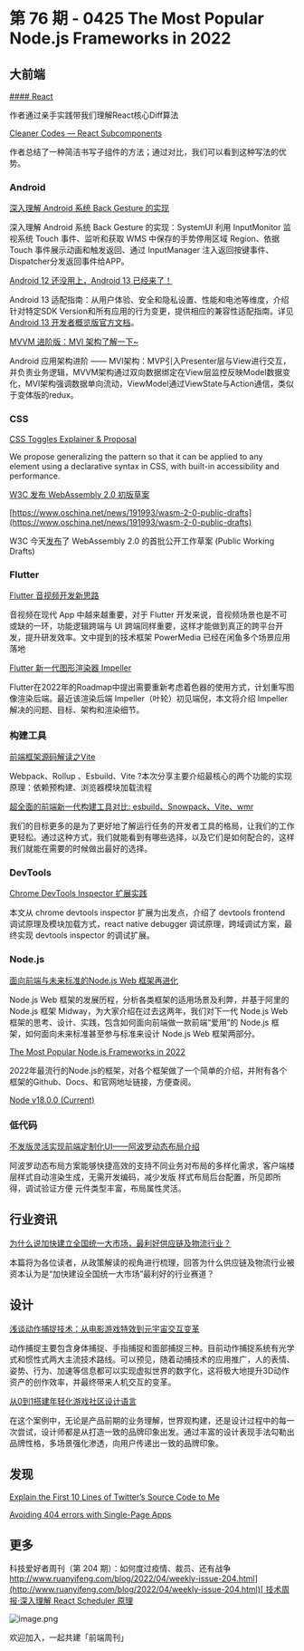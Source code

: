# 第 76 期 - 0425 The Most Popular Node.js Frameworks in 2022
## 大前端
[#### React](https://mp.weixin.qq.com/s/wlb_CtUsoiDIZwqHV0Mm_w)

作者通过亲手实践带我们理解React核心Diff算法

[Cleaner Codes — React Subcomponents](https://medium.com/@marioserano55/cleaner-codes-react-subcomponents-1c2ebe178566)

作者总结了一种简洁书写子组件的方法；通过对比，我们可以看到这种写法的优势。

### Android
[深入理解 Android 系统 Back Gesture 的实现](https://mp.weixin.qq.com/s/S44b5c8tlo9ytDdRRoy86g)

深入理解 Android 系统 Back Gesture 的实现：SystemUI 利用 InputMonitor 监视系统 Touch 事件、监听和获取 WMS 中保存的手势停用区域 Region、依据 Touch 事件展示动画和触发返回、通过 InputManager 注入返回按键事件、Dispatcher分发返回事件给APP。

[Android 12 还没用上，Android 13 已经来了！](https://juejin.cn/post/7088605710728036359?share_token=8253f97c-a85d-4644-b6ef-2cc5dcb4c3e7)

Android 13 适配指南：从用户体验、安全和隐私设置、性能和电池等维度，介绍针对特定SDK Version和所有应用的行为变更，提供相应的兼容性适配指南。详见[Android 13 开发者概览版官方文档](https://developer.android.com/about/versions/13?hl=zh-cn)。

[MVVM 进阶版：MVI 架构了解一下~](https://juejin.cn/post/7022624191723601928#heading-5)

Android 应用架构进阶 —— MVI架构：MVP引入Presenter层与View进行交互，并负责业务逻辑，MVVM架构通过双向数据绑定在View层监控反映Model数据变化，MVI架构强调数据单向流动，ViewModel通过ViewState与Action通信，类似于变体版的redux。

### CSS
[CSS Toggles Explainer & Proposal](https://css.oddbird.net/toggles/explainer/)

We propose generalizing the pattern so that it can be applied to any element using a declarative syntax in CSS, with built-in accessibility and performance.


[W3C 发布 WebAssembly 2.0 初版草案](https://www.oschina.net/news/191993/wasm-2-0-public-drafts)


[https://www.oschina.net/news/191993/wasm-2-0-public-drafts](https://www.oschina.net/news/191993/wasm-2-0-public-drafts)

W3C 今天[发布](https://www.oschina.net/action/GoToLink?url=https%3A%2F%2Fwww.w3.org%2Fblog%2Fnews%2Farchives%2F9509)了 WebAssembly 2.0 的首批公开工作草案 (Public Working Drafts)

### Flutter
[Flutter 音视频开发新思路](https://mp.weixin.qq.com/s/ZpHfkz8CQmPhKY4--WYTWw)

音视频在现代 App 中越来越重要，对于 Flutter 开发来说，音视频场景也是不可或缺的一环，功能逻辑跨端与 UI 跨端同样重要，这样才能做到真正的跨平台开发，提升研发效率。文中提到的技术框架 PowerMedia 已经在闲鱼多个场景应用落地

[Flutter 新一代图形渲染器 Impeller](https://mp.weixin.qq.com/s/PLvlSt3tlX6AjufDm0XVMA)

Flutter在2022年的Roadmap中提出需要重新考虑着色器的使用方式，计划重写图像渲染后端。最近该渲染后端 Impeller（叶轮）初见端倪，本文将介绍 Impeller 解决的问题、目标、架构和渲染细节。

### 构建工具
[前端框架源码解读之Vite](https://mp.weixin.qq.com/s/_w1b04nsEZk1AfaKDiRiUg)

Webpack、Rollup 、Esbuild、Vite ?本次分享主要介绍最核心的两个功能的实现原理：依赖预构建、浏览器模块加载流程

[超全面的前端新一代构建工具对比: esbuild、Snowpack、Vite、wmr](https://mp.weixin.qq.com/s/JZbsIqsqNeJmc__QFKpo1Q)

我们的目标更多的是为了更好地了解运行任务的开发者工具的格局，让我们的工作更轻松。通过这种方式，我们就能看到有哪些选择，以及它们是如何配合的，这样我们就能在需要的时候做出最好的选择。

### DevTools
[Chrome DevTools Inspector 扩展实践](https://mp.weixin.qq.com/s/gsq9du1Xaabl1YlJm8ONIQ)

本文从 chrome devtools inspector 扩展为出发点，介绍了 devtools frontend 调试原理及模块加载方式，react native debugger 调试原理，跨域调试方案，最终实现 devtools inspector 的调试扩展。

### Node.js
[面向前端与未来标准的Node.js Web 框架再进化](https://mp.weixin.qq.com/s/BdYjscsqmD3GnqPfOhYR3g)

Node.js Web 框架的发展历程，分析各类框架的适用场景及利弊，并基于阿里的 Node.js 框架 Midway，为大家介绍在过去这两年，我们对下一代 Node.js Web 框架的思考、设计、实践，包含如何面向前端做一款前端“爱用”的 Node.js 框架，如何面向未来标准甚至参与标准来设计 Node.js Web 框架两部分。


[The Most Popular Node.js Frameworks in 2022](https://stackdiary.com/node-js-frameworks/)

2022年最流行的Node.js的框架，对各个框架做了一个简单的介绍，并附有各个框架的Github、Docs、和官网地址链接，方便查阅。

[Node v18.0.0 (Current)](https://nodejs.org/en/blog/release/v18.0.0/)


### 低代码
[不发版灵活实现前端定制化UI——阿波罗动态布局介绍](https://mp.weixin.qq.com/s/zoNKmZQE1AP-BFwyaEqQrQ)

阿波罗动态布局方案能够快捷高效的支持不同业务对布局的多样化需求，客户端楼层样式自动渲染生成，无需开发编码，减少发版 样式布局后台配置，所见即所得，调试验证方便 元件类型丰富，布局属性灵活。

## 行业资讯
[为什么说加快建立全国统一大市场，最利好供应链及物流行业？](https://mp.weixin.qq.com/s/MO9AtuJTdILzL9F6CtrQVg)

本篇将为各位读者，从政策解读的视角进行梳理，回答为什么供应链及物流行业被资本认为是“加快建设全国统一大市场”最利好的行业赛道？
## 设计
[浅谈动作捕捉技术：从电影游戏特效到元宇宙交互变革](https://mp.weixin.qq.com/s/ZVyBjSO11qvWS-2eLkjUxQ)

动作捕捉主要包含身体捕捉、手指捕捉和面部捕捉三种。目前动作捕捉系统有光学式和惯性式两大主流技术路线。可以预见，随着动捕技术的应用推广，人的表情、姿势、行为、加速等信息都可以实现虚拟世界的数字化，这将极大地提升3D动作资产的创作效率，并最终带来人机交互的变革。

[从0到1搭建年轻化游戏社区设计语言](https://mp.weixin.qq.com/s/ZMNvmYDxc-k-96izJ1mX7Q)

在这个案例中，无论是产品前期的业务理解，世界观构建，还是设计过程中的每一次尝试，设计师都是从打造一致的品牌印象出发。通过丰富的设计表现手法勾勒出品牌性格，多场景强化渗透，向用户传递出一致的品牌印象。

## 发现
[Explain the First 10 Lines of Twitter’s Source Code to Me](https://css-tricks.com/explain-the-first-10-lines-of-twitter-source-code/)


[Avoiding 404 errors with Single-Page Apps](https://oliverjam.es/blog/avoid-spa-404/)


## 更多
科技爱好者周刊（第 204 期）：如何度过疫情、裁员、还有战争
[http://www.ruanyifeng.com/blog/2022/04/weekly-issue-204.html](http://www.ruanyifeng.com/blog/2022/04/weekly-issue-204.html)[
](http://www.ruanyifeng.com/blog/2021/05/weekly-issue-160.html)
[技术周报·深入理解 React Scheduler 原理](https://mp.weixin.qq.com/s/d5Newmsl1zMsGkBQQ9wP6Q)

![image.png](https://cdn.nlark.com/yuque/0/2020/png/85771/1605930034828-7fc81343-651f-4a15-8465-eebe5a23cf61.png#crop=0&crop=0&crop=1&crop=1&height=31&id=C5Hpa&margin=%5Bobject%20Object%5D&name=image.png&originHeight=90&originWidth=2186&originalType=binary&ratio=1&rotation=0&showTitle=false&size=14325&status=done&style=none&title=&width=746)


欢迎加入，一起共建「前端周刊」
